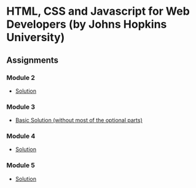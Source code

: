 # HTML, CSS and Javascript for Web Developers (by Johns Hopkins University)

## Assignments

### Module 2
* [Solution](https://Girik-garg.github.io/Coursera_HTML-CSS-Javascript-for-Web-Developers/module2_solution/index.html)

### Module 3
* [Basic Solution (without most of the optional parts)](https://Girik-garg.github.io/Coursera_HTML-CSS-Javascript-for-Web-Developers/module3_solution/index_basic.html)

### Module 4
* [Solution](https://Girik-garg.github.io/Coursera_HTML-CSS-Javascript-for-Web-Developers/module4_solution/)

### Module 5
* [Solution](https://Girik-garg.github.io/Coursera_HTML-CSS-Javascript-for-Web-Developers/module5_solution/)
